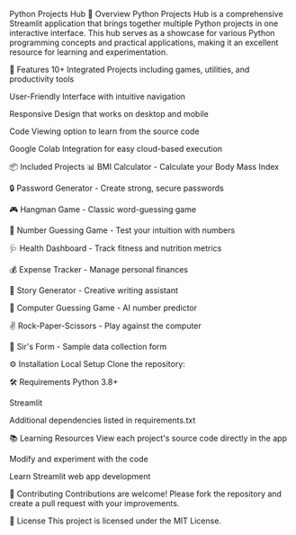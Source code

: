 Python Projects Hub
🌟 Overview
Python Projects Hub is a comprehensive Streamlit application that brings together multiple Python projects in one interactive interface. This hub serves as a showcase for various Python programming concepts and practical applications, making it an excellent resource for learning and experimentation.

🚀 Features
10+ Integrated Projects including games, utilities, and productivity tools

User-Friendly Interface with intuitive navigation

Responsive Design that works on desktop and mobile

Code Viewing option to learn from the source code

Google Colab Integration for easy cloud-based execution

📦 Included Projects
📊 BMI Calculator - Calculate your Body Mass Index

🔒 Password Generator - Create strong, secure passwords

🎮 Hangman Game - Classic word-guessing game

🔢 Number Guessing Game - Test your intuition with numbers

🩺 Health Dashboard - Track fitness and nutrition metrics

💰 Expense Tracker - Manage personal finances

📖 Story Generator - Creative writing assistant

🤖 Computer Guessing Game - AI number predictor

✌️ Rock-Paper-Scissors - Play against the computer

📝 Sir's Form - Sample data collection form

⚙️ Installation
Local Setup
Clone the repository:



🛠️ Requirements
Python 3.8+

Streamlit

Additional dependencies listed in requirements.txt

📚 Learning Resources
View each project's source code directly in the app

Modify and experiment with the code

Learn Streamlit web app development

🤝 Contributing
Contributions are welcome! Please fork the repository and create a pull request with your improvements.

📄 License
This project is licensed under the MIT License.
